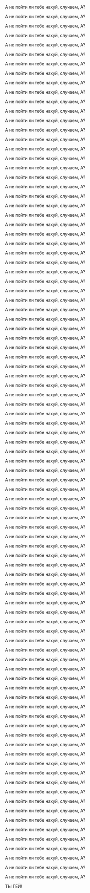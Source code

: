 А не пойти ли тебе нахуй, случаем, А?

А не пойти ли тебе нахуй, случаем, А?

А не пойти ли тебе нахуй, случаем, А?

А не пойти ли тебе нахуй, случаем, А?

А не пойти ли тебе нахуй, случаем, А?

А не пойти ли тебе нахуй, случаем, А?

А не пойти ли тебе нахуй, случаем, А?

А не пойти ли тебе нахуй, случаем, А?

А не пойти ли тебе нахуй, случаем, А?

А не пойти ли тебе нахуй, случаем, А?

А не пойти ли тебе нахуй, случаем, А?

А не пойти ли тебе нахуй, случаем, А?

А не пойти ли тебе нахуй, случаем, А?

А не пойти ли тебе нахуй, случаем, А?

А не пойти ли тебе нахуй, случаем, А?

А не пойти ли тебе нахуй, случаем, А?

А не пойти ли тебе нахуй, случаем, А?

А не пойти ли тебе нахуй, случаем, А?

А не пойти ли тебе нахуй, случаем, А?

А не пойти ли тебе нахуй, случаем, А?

А не пойти ли тебе нахуй, случаем, А?

А не пойти ли тебе нахуй, случаем, А?

А не пойти ли тебе нахуй, случаем, А?

А не пойти ли тебе нахуй, случаем, А?

А не пойти ли тебе нахуй, случаем, А?

А не пойти ли тебе нахуй, случаем, А?

А не пойти ли тебе нахуй, случаем, А?

А не пойти ли тебе нахуй, случаем, А?

А не пойти ли тебе нахуй, случаем, А?

А не пойти ли тебе нахуй, случаем, А?

А не пойти ли тебе нахуй, случаем, А?

А не пойти ли тебе нахуй, случаем, А?

А не пойти ли тебе нахуй, случаем, А?

А не пойти ли тебе нахуй, случаем, А?

А не пойти ли тебе нахуй, случаем, А?

А не пойти ли тебе нахуй, случаем, А?

А не пойти ли тебе нахуй, случаем, А?

А не пойти ли тебе нахуй, случаем, А?

А не пойти ли тебе нахуй, случаем, А?

А не пойти ли тебе нахуй, случаем, А?

А не пойти ли тебе нахуй, случаем, А?

А не пойти ли тебе нахуй, случаем, А?

А не пойти ли тебе нахуй, случаем, А?

А не пойти ли тебе нахуй, случаем, А?

А не пойти ли тебе нахуй, случаем, А?

А не пойти ли тебе нахуй, случаем, А?

А не пойти ли тебе нахуй, случаем, А?

А не пойти ли тебе нахуй, случаем, А?

А не пойти ли тебе нахуй, случаем, А?

А не пойти ли тебе нахуй, случаем, А?

А не пойти ли тебе нахуй, случаем, А?

А не пойти ли тебе нахуй, случаем, А?

А не пойти ли тебе нахуй, случаем, А?

А не пойти ли тебе нахуй, случаем, А?

А не пойти ли тебе нахуй, случаем, А?

А не пойти ли тебе нахуй, случаем, А?

А не пойти ли тебе нахуй, случаем, А?

А не пойти ли тебе нахуй, случаем, А?

А не пойти ли тебе нахуй, случаем, А?

А не пойти ли тебе нахуй, случаем, А?

А не пойти ли тебе нахуй, случаем, А?

А не пойти ли тебе нахуй, случаем, А?

А не пойти ли тебе нахуй, случаем, А?

А не пойти ли тебе нахуй, случаем, А?

А не пойти ли тебе нахуй, случаем, А?

А не пойти ли тебе нахуй, случаем, А?

А не пойти ли тебе нахуй, случаем, А?

А не пойти ли тебе нахуй, случаем, А?

А не пойти ли тебе нахуй, случаем, А?

А не пойти ли тебе нахуй, случаем, А?

А не пойти ли тебе нахуй, случаем, А?

А не пойти ли тебе нахуй, случаем, А?

А не пойти ли тебе нахуй, случаем, А?

А не пойти ли тебе нахуй, случаем, А?

А не пойти ли тебе нахуй, случаем, А?

А не пойти ли тебе нахуй, случаем, А?

А не пойти ли тебе нахуй, случаем, А?

А не пойти ли тебе нахуй, случаем, А?

А не пойти ли тебе нахуй, случаем, А?

А не пойти ли тебе нахуй, случаем, А?

А не пойти ли тебе нахуй, случаем, А?

А не пойти ли тебе нахуй, случаем, А?

А не пойти ли тебе нахуй, случаем, А?

А не пойти ли тебе нахуй, случаем, А?

А не пойти ли тебе нахуй, случаем, А?

А не пойти ли тебе нахуй, случаем, А?

А не пойти ли тебе нахуй, случаем, А?

А не пойти ли тебе нахуй, случаем, А?

А не пойти ли тебе нахуй, случаем, А?

А не пойти ли тебе нахуй, случаем, А?

А не пойти ли тебе нахуй, случаем, А?

А не пойти ли тебе нахуй, случаем, А?

А не пойти ли тебе нахуй, случаем, А?

ТЫ ГЕЙ!
